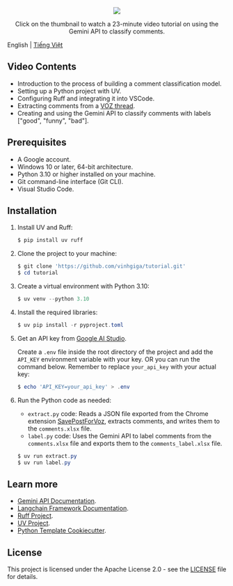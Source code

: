 <div align="center">
<a href="https://youtu.be/XlX2NaVCiNw">
  <img src="https://github.com/user-attachments/assets/860eae8a-d710-4b0a-a957-dd2eeea21e6a">
  </a>
  <p>Click on the thumbnail to watch a 23-minute video tutorial on using the Gemini API to classify comments.</p>
</div>

English | [Tiếng Việt](README.md)

## Video Contents

- Introduction to the process of building a comment classification model.
- Setting up a Python project with UV.
- Configuring Ruff and integrating it into VSCode.
- Extracting comments from a [VOZ thread](https://voz.vn/t/tat-tan-tat-ve-dich-vu-nextdns.522718/).
- Creating and using the Gemini API to classify comments with labels ["good", "funny", "bad"].

## Prerequisites

- A Google account.
- Windows 10 or later, 64-bit architecture.
- Python 3.10 or higher installed on your machine.
- Git command-line interface (Git CLI).
- Visual Studio Code.

## Installation

1. Install UV and Ruff:

   ```powershell
   $ pip install uv ruff
   ```

2. Clone the project to your machine:

   ```powershell
   $ git clone 'https://github.com/vinhgiga/tutorial.git'
   $ cd tutorial
   ```

3. Create a virtual environment with Python 3.10:

   ```powershell
   $ uv venv --python 3.10
   ```

4. Install the required libraries:

   ```powershell
   $ uv pip install -r pyproject.toml
   ```

5. Get an API key from [Google AI Studio](https://aistudio.google.com/apikey).

   Create a `.env` file inside the root directory of the project and add the `API_KEY` environment variable with your key. OR you can run the command below. Remember to replace `your_api_key` with your actual key:

   ```powershell
   $ echo 'API_KEY=your_api_key' > .env
   ```

6. Run the Python code as needed:

   - `extract.py` code: Reads a JSON file exported from the Chrome extension [SavePostForVoz](https://chromewebstore.google.com/detail/savepostforvoz/oknmbclpnggfejjadadcgdbhndgjcjgg), extracts comments, and writes them to the `comments.xlsx` file.
   - `label.py` code: Uses the Gemini API to label comments from the `comments.xlsx` file and exports them to the `comments_label.xlsx` file.

   ```powershell
   $ uv run extract.py
   $ uv run label.py
   ```

## Learn more

- [Gemini API Documentation](https://ai.google.dev/gemini-api/docs).
- [Langchain Framework Documentation](https://python.langchain.com/docs/tutorials/).
- [Ruff Project](https://github.com/astral-sh/ruff).
- [UV Project](https://github.com/astral-sh/uv).
- [Python Template Cookiecutter](https://github.com/cookiecutter/cookiecutter).

## License

This project is licensed under the Apache License 2.0 - see the [LICENSE](/LICENSE) file for details.
